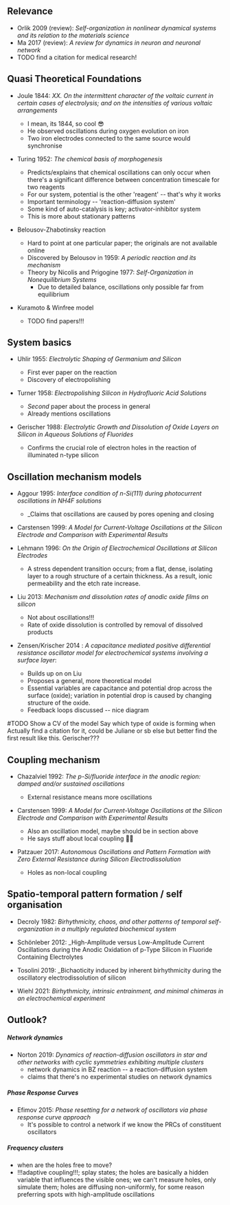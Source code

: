 

## Relevance

* Orlik 2009 (review): _Self-organization in nonlinear dynamical systems and its relation to the materials science_
* Ma 2017 (review): _A review for dynamics in neuron and neuronal network_
* TODO find a citation for medical research!

## Quasi Theoretical Foundations

* Joule 1844: _XX. On the intermittent character of the voltaic current in certain cases of electrolysis; and on the intensities of various voltaic arrangements_
	* I mean, its 1844, so cool 😎
	* He observed oscillations during oxygen evolution on iron
	* Two iron electrodes connected to the same source would synchronise

* Turing 1952: _The chemical basis of morphogenesis_
	* Predicts/explains that chemical oscillations can only occur when there's a significant difference between concentration timescale for two reagents
	* For our system, potential is the other 'reagent' -- that's why it works
	* Important terminology -- 'reaction-diffusion system'
	* Some kind of auto-catalysis is key; activator-inhibitor system
	* This is more about stationary patterns

* Belousov-Zhabotinsky reaction
	* Hard to point at one particular paper; the originals are not available online
	* Discovered by Belousov in 1959: _A periodic reaction and its mechanism_
	* Theory by Nicolis and Prigogine 1977: _Self-Organization in Nonequilibrium Systems_
		* Due to detailed balance, oscillations only possible far from equilibrium

* Kuramoto & Winfree model
	* TODO find papers!!!

## System basics

* Uhlir 1955:  _Electrolytic Shaping of Germanium and Silicon_
	* First ever paper on the reaction
	* Discovery of electropolishing

* Turner 1958: _Electropolishing Silicon in Hydrofluoric Acid Solutions_
	* _Second_ paper about the process in general
	* Already mentions oscillations

* Gerischer 1988: _Electrolytic Growth and Dissolution of Oxide Layers on Silicon in Aqueous Solutions of Fluorides_
	* Confirms the crucial role of electron holes in the reaction of illuminated n-type silicon

## Oscillation mechanism models

* Aggour 1995: _Interface condition of n-Si(111) during photocurrent oscillations in NH4F solutions_
	* _Claims that oscillations are caused by pores opening and closing

* Carstensen 1999: _A Model for Current-Voltage Oscillations at the Silicon Electrode and Comparison with Experimental Results_

* Lehmann 1996: _On the Origin of Electrochemical Oscillations at Silicon Electrodes_
	* A stress dependent transition occurs; from a flat, dense, isolating layer to a rough structure of a certain thickness. As a result, ionic permeability and the etch rate increase.

* Liu 2013: _Mechanism and dissolution rates of anodic oxide films on silicon_
	* Not about oscillations!!!
	* Rate of oxide dissolution is controlled by removal of dissolved products

* Zensen/Krischer 2014 : _A capacitance mediated positive differential resistance oscillator model for electrochemical systems involving a surface layer_:
	* Builds up on on Liu
	* Proposes a general, more theoretical model
	* Essential variables are capacitance and potential drop across the surface (oxide); variation in potential drop is caused by changing structure of the oxide.
	* Feedback loops discussed -- nice diagram

#TODO Show a CV of the model
Say which type of oxide is forming when
Actually find a citation for it, could be Juliane or sb else but better find the first result like this. Gerischer???

## Coupling mechanism

* Chazalviel 1992: _The p-Si/fluoride interface in the anodic region: damped and/or sustained oscillations_
	* External resistance means more oscillations

* Carstensen 1999: _A Model for Current-Voltage Oscillations at the Silicon Electrode and Comparison with Experimental Results_
	* Also an oscillation model, maybe should be in section above
	* He says stuff about local coupling 🤦‍♂️

* Patzauer 2017: _Autonomous Oscillations and Pattern Formation with Zero External Resistance during Silicon Electrodissolution_
	* Holes as non-local coupling

## Spatio-temporal pattern formation / self organisation

* Decroly 1982: _Birhythmicity, chaos, and other patterns of temporal self-organization in a multiply regulated biochemical system_

* Schönleber 2012: _High-Amplitude versus Low-Amplitude Current Oscillations during the Anodic Oxidation of p-Type Silicon in Fluoride Containing Electrolytes

* Tosolini 2019: _Bichaoticity induced by inherent birhythmicity during the oscillatory electrodissolution of silicon

* Wiehl 2021: _Birhythmicity, intrinsic entrainment, and minimal chimeras in an electrochemical experiment_




## Outlook?

##### Network dynamics
* Norton 2019: _Dynamics of reaction-diffusion oscillators in star and other networks with cyclic symmetries exhibiting multiple clusters_
	* network dynamics in BZ reaction -- a reaction-diffusion system
	* claims that there's no experimental studies on network dynamics

##### Phase Response Curves
* Efimov 2015: _Phase resetting for a network of oscillators via phase response curve approach_
	* It's possible to control a network if we know the PRCs of constituent oscillators


##### Frequency clusters
* when are the holes free to move?
* !!!adaptive coupling!!!; splay states; the holes are basically a hidden variable that influences the visible ones; we can't measure holes, only simulate them; holes are diffusing non-uniformly, for some reason preferring spots with high-amplitude oscillations